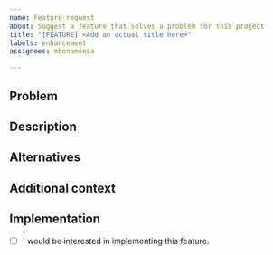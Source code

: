 ```yaml
---
name: Feature request
about: Suggest a feature that solves a problem for this project
title: "[FEATURE] <Add an actual title here>"
labels: enhancement
assignees: mbonamensa

---
```


## Problem
<!-- Write a clear and concise description of a problem this feature solves. -->

## Description
<!-- Write a clear and concise description of the feature and how it solves the problem. -->

## Alternatives
<!-- Describe any alternative solutions or features you have considered. How is this feature better? -->

## Additional context
<!-- Add any other context about the feature here; or delete the section entirely. -->

## Implementation
<!-- Put "x" in the bracket [ ] below to check the box. Like this: [x] -->
- [ ] I would be interested in implementing this feature.
